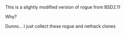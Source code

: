 This is a slightly modified version of rogue from BSD2.11

Why?

Dunno... I just collect these rogue and nethack clones
